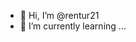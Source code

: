 - 👋 Hi, I’m @rentur21
- 🌱 I’m currently learning ...

<!---
rentur21/rentur21 is a ✨ special ✨ repository because its `README.md` (this file) appears on your GitHub profile.
You can click the Preview link to take a look at your changes.
--->
